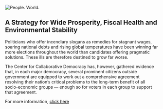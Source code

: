 ![People. World.](/files/people-world.jpg)

## A Strategy for Wide Prosperity, Fiscal Health and Environmental Stability

Politicians who offer incendiary slogans as remedies for stagnant wages, soaring national debts and rising global temperatures have been winning far more elections throughout the world than candidates offering pragmatic solutions. These ills are therefore destined to grow far worse.  

The Center for Collaborative Democracy has, however, gathered evidence that, in each major democracy, several prominent citizens outside government are equipped to work out a comprehensive agreement resolving their nation’s critical problems to the long-term benefit of all socio-economic groups — enough so for voters in each group to support that agreement. 

For more information, [click here][2]

[2]: http://www.GenuineRepresentation.org/reve
